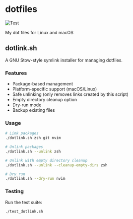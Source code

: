 # dotfiles

![Test](https://github.com/jun/dotfiles_public/workflows/Test%20dotlink.sh/badge.svg)

My dot files for Linux and macOS

## dotlink.sh

A GNU Stow-style symlink installer for managing dotfiles.

### Features

- Package-based management
- Platform-specific support (macOS/Linux)
- Safe unlinking (only removes links created by this script)
- Empty directory cleanup option
- Dry-run mode
- Backup existing files

### Usage

```bash
# Link packages
./dotlink.sh zsh git nvim

# Unlink packages
./dotlink.sh --unlink zsh

# Unlink with empty directory cleanup
./dotlink.sh --unlink --cleanup-empty-dirs zsh

# Dry run
./dotlink.sh --dry-run nvim
```

### Testing

Run the test suite:

```bash
./test_dotlink.sh
```
